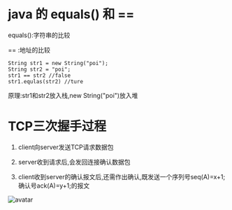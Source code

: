 
#  java 的 equals() 和 ==
  
equals():字符串的比较

==      :地址的比较
```
String str1 = new String("poi");
String str2 = "poi";
str1 == str2 //false
str1.equlas(str2) //ture
```
 原理:str1和str2放入栈,new String("poi")放入堆

# TCP三次握手过程
1. client向server发送TCP请求数据包

2. server收到请求后,会发回连接确认数据包

3. client收到server的确认报文后,还需作出确认,既发送一个序列号seq(A)=x+1;确认号ack(A)=y+1;的报文

![avatar](https://github.com/FubukiPoi/Notes/blob/master/java/pic/threeHand.png)



